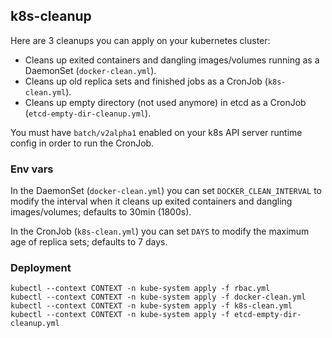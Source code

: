 ## k8s-cleanup

Here are 3 cleanups you can apply on your kubernetes cluster:
* Cleans up exited containers and dangling images/volumes running as a DaemonSet (`docker-clean.yml`).
* Cleans up old replica sets and finished jobs as a CronJob (`k8s-clean.yml`).
* Cleans up empty directory (not used anymore) in etcd as a CronJob (`etcd-empty-dir-cleanup.yml`).

You must have `batch/v2alpha1` enabled on your k8s API server runtime config in order to run the CronJob.

### Env vars
In the DaemonSet (`docker-clean.yml`) you can set `DOCKER_CLEAN_INTERVAL` to modify the interval when it cleans up exited containers and dangling images/volumes; defaults to 30min (1800s).

In the CronJob (`k8s-clean.yml`) you can set `DAYS` to modify the maximum age of replica sets; defaults to 7 days.

### Deployment

```
kubectl --context CONTEXT -n kube-system apply -f rbac.yml
kubectl --context CONTEXT -n kube-system apply -f docker-clean.yml
kubectl --context CONTEXT -n kube-system apply -f k8s-clean.yml
kubectl --context CONTEXT -n kube-system apply -f etcd-empty-dir-cleanup.yml 
```
